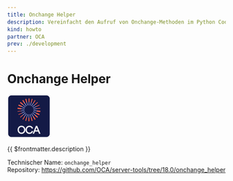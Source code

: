 ```yaml
---
title: Onchange Helper
description: Vereinfacht den Aufruf von Onchange-Methoden im Python Code.
kind: howto
partner: OCA
prev: ./development
---
```

# Onchange Helper
![icon_oca_app](attachments/icon_oca_app.png)

{{ $frontmatter.description }}

Technischer Name: `onchange_helper`\
Repository: <https://github.com/OCA/server-tools/tree/18.0/onchange_helper>
